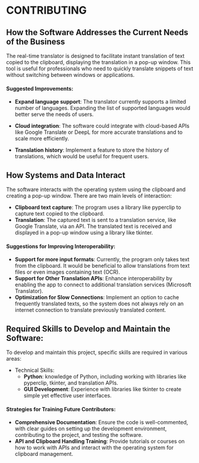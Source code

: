 # CONTRIBUTING
## How the Software Addresses the Current Needs of the Business
The real-time translator is designed to facilitate instant translation of text copied to the clipboard, displaying the translation in a pop-up window. This tool is useful for professionals who need to quickly translate snippets of text without switching between windows or applications.

#### Suggested Improvements:
- **Expand language support**: The translator currently supports a limited number of languages. Expanding the list of supported languages would better serve the needs of users.

- **Cloud integration**: The software could integrate with cloud-based APIs like Google Translate or DeepL for more accurate translations and to scale more efficiently.

- **Translation history**: Implement a feature to store the history of translations, which would be useful for frequent users.

## How Systems and Data Interact
The software interacts with the operating system using the clipboard and creating a pop-up window. There are two main levels of interaction:

- **Clipboard text capture**: The program uses a library like pyperclip to capture text copied to the clipboard.
- **Translation**: The captured text is sent to a translation service, like Google Translate, via an API. The translated text is received and displayed in a pop-up window using a library like tkinter.

#### Suggestions for Improving Interoperability:
- **Support for more input formats**: Currently, the program only takes text from the clipboard. It would be beneficial to allow translations from text files or even images containing text (OCR).
- **Support for Other Translation APIs**: Enhance interoperability by enabling the app to connect to additional translation services (Microsoft Translator).
- **Optimization for Slow Connections**: Implement an option to cache frequently translated texts, so the system does not always rely on an internet connection to translate previously translated content.

## Required Skills to Develop and Maintain the Software:
To develop and maintain this project, specific skills are required in various areas:
- Technical Skills:
    -  **Python**: knowledge of Python, including working with libraries like pyperclip, tkinter, and translation APIs.
    - **GUI Development**: Experience with libraries like tkinter to create simple yet effective user interfaces.

#### Strategies for Training Future Contributors:
- **Comprehensive Documentation**: Ensure the code is well-commented, with clear guides on setting up the development environment, contributing to the project, and testing the software.
- **API and Clipboard Handling Training**: Provide tutorials or courses on how to work with APIs and interact with the operating system for clipboard management.

